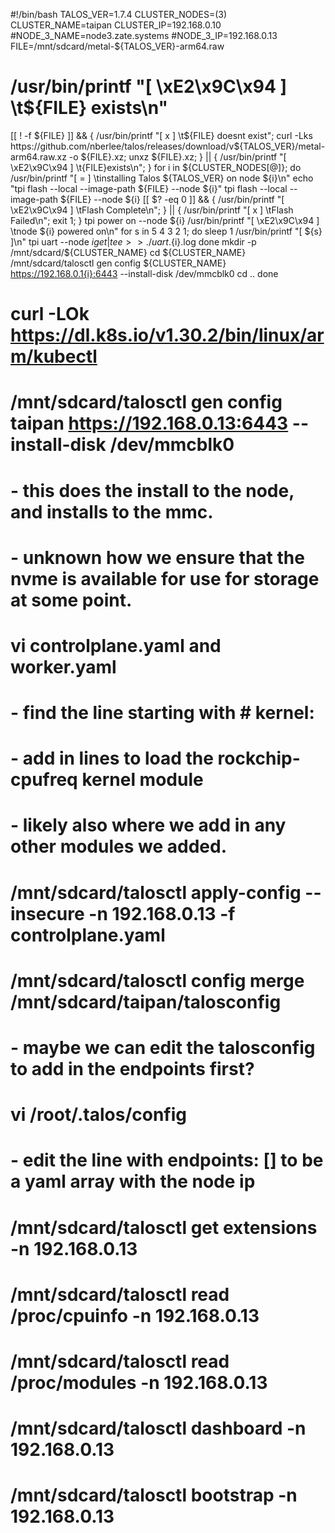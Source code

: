 #!/bin/bash
TALOS_VER=1.7.4
CLUSTER_NODES=(3)
CLUSTER_NAME=taipan
CLUSTER_IP=192.168.0.10
#NODE_3_NAME=node3.zate.systems
#NODE_3_IP=192.168.0.13
FILE=/mnt/sdcard/metal-${TALOS_VER}-arm64.raw
# /usr/bin/printf "[ \xE2\x9C\x94 ] \t${FILE} exists\n"
[[ ! -f ${FILE} ]] && { /usr/bin/printf "[ x ] \t${FILE} doesnt exist"; curl -Lks https://github.com/nberlee/talos/releases/download/v${TALOS_VER}/metal-arm64.raw.xz -o ${FILE}.xz; unxz ${FILE}.xz; } || { /usr/bin/printf "[ \xE2\x9C\x94 ] \t{FILE}exists\n"; }
for i in ${CLUSTER_NODES[@]}; do
        /usr/bin/printf "[ = ] \tinstalling Talos ${TALOS_VER} on node ${i}\n"
        echo "tpi flash --local --image-path ${FILE} --node ${i}"
        tpi flash --local --image-path ${FILE} --node ${i}
        [[ $? -eq 0 ]] && { /usr/bin/printf "[ \xE2\x9C\x94 ] \tFlash Complete\n"; } || { /usr/bin/printf "[ x ] \tFlash Failed\n"; exit 1; }
        tpi power on --node ${i}
        /usr/bin/printf "[ \xE2\x9C\x94 ] \tnode ${i} powered on\n"
        for s in 5 4 3 2 1; do
                sleep 1
                /usr/bin/printf "[ ${s} ]\n"
                tpi uart --node ${i} get | tee >> ./uart.${i}.log
        done
        mkdir -p /mnt/sdcard/${CLUSTER_NAME}
        cd ${CLUSTER_NAME}
        /mnt/sdcard/talosctl gen config ${CLUSTER_NAME} https://192.168.0.1{i}:6443 --install-disk /dev/mmcblk0
        cd ..
done

# curl -LOk https://dl.k8s.io/v1.30.2/bin/linux/arm/kubectl

# /mnt/sdcard/talosctl gen config taipan https://192.168.0.13:6443 --install-disk /dev/mmcblk0
# - this does the install to the node, and installs to the mmc.
# - unknown how we ensure that the nvme is available for use for storage at some point.
# vi controlplane.yaml and worker.yaml
# - find the line starting with # kernel:
# - add in lines to load the rockchip-cpufreq kernel module
# - likely also where we add in any other modules we added.
# /mnt/sdcard/talosctl apply-config --insecure -n 192.168.0.13 -f controlplane.yaml
# /mnt/sdcard/talosctl config merge /mnt/sdcard/taipan/talosconfig
# - maybe we can edit the talosconfig to add in the endpoints first?
# vi /root/.talos/config
#  - edit the line with endpoints: [] to be a yaml array with the node ip
# /mnt/sdcard/talosctl get extensions -n 192.168.0.13
# /mnt/sdcard/talosctl read /proc/cpuinfo -n 192.168.0.13
# /mnt/sdcard/talosctl read /proc/modules -n 192.168.0.13
# /mnt/sdcard/talosctl dashboard -n 192.168.0.13
# /mnt/sdcard/talosctl bootstrap -n 192.168.0.13